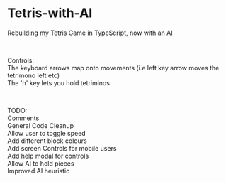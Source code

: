 # Tetris-with-AI
Rebuilding my Tetris Game in TypeScript, now with an AI <br>

<br>

Controls: <br>
The keyboard arrows map onto movements (i.e left key arrow moves the tetrimono left etc) <br>
The 'h' key lets you hold tetriminos <br>

<br>

TODO:<br>
Comments<br>
General Code Cleanup<br>
Allow user to toggle speed<br>
Add different block colours<br>
Add screen Controls for mobile users<br>
Add help modal for controls<br>
Allow AI to hold pieces<br>
Improved AI heuristic
